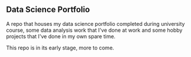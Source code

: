 ## Data Science Portfolio
A repo that houses my data science portfolio completed during university course, some data analysis work that I've done at work and some hobby projects that I've done in my own spare time. 

This repo is in its early stage, more to come.

